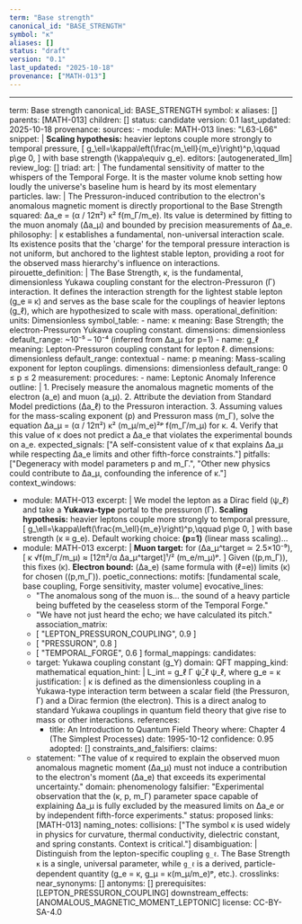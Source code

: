 ```yaml
---
term: "Base strength"
canonical_id: "BASE_STRENGTH"
symbol: "κ"
aliases: []
status: "draft"
version: "0.1"
last_updated: "2025-10-18"
provenance: ["MATH-013"]
---
```


---
term: Base strength
canonical_id: BASE_STRENGTH
symbol: κ
aliases: []
parents: [MATH-013]
children: []
status: candidate
version: 0.1
last_updated: 2025-10-18
provenance:
  sources:
    - module: MATH-013
      lines: "L63-L66"
      snippet: |
        **Scaling hypothesis:** heavier leptons couple more strongly to temporal pressure,
        [
        g_\ell=\kappa\left(\frac{m_\ell}{m_e}\right)^p,\qquad p\ge 0,
        ]
        with base strength (\kappa\equiv g_e).
  editors: [autogenerated_llm]
  review_log: []
triad:
  art: |
    The fundamental sensitivity of matter to the whispers of the Temporal Forge. It is the master volume knob setting how loudly the universe's baseline hum is heard by its most elementary particles.
  law: |
    The Pressuron-induced contribution to the electron's anomalous magnetic moment is directly proportional to the Base Strength squared: Δa_e = (α / 12π²) κ² f(m_Γ/m_e). Its value is determined by fitting to the muon anomaly (Δa_μ) and bounded by precision measurements of Δa_e.
  philosophy: |
    κ establishes a fundamental, non-universal interaction scale. Its existence posits that the 'charge' for the temporal pressure interaction is not uniform, but anchored to the lightest stable lepton, providing a root for the observed mass hierarchy's influence on interactions.
pirouette_definition: |
  The Base Strength, κ, is the fundamental, dimensionless Yukawa coupling constant for the electron-Pressuron (Γ) interaction. It defines the interaction strength for the lightest stable lepton (g_e ≡ κ) and serves as the base scale for the couplings of heavier leptons (g_ℓ), which are hypothesized to scale with mass.
operational_definition:
  units: Dimensionless
  symbol_table:
    - name: κ
      meaning: Base Strength; the electron-Pressuron Yukawa coupling constant.
      dimensions: dimensionless
      default_range: ~10⁻⁵ – 10⁻⁴ (inferred from Δa_μ for p=1)
    - name: g_ℓ
      meaning: Lepton-Pressuron coupling constant for lepton ℓ.
      dimensions: dimensionless
      default_range: contextual
    - name: p
      meaning: Mass-scaling exponent for lepton couplings.
      dimensions: dimensionless
      default_range: 0 ≤ p ≤ 2
  measurement:
    procedures:
      - name: Leptonic Anomaly Inference
        outline: |
          1. Precisely measure the anomalous magnetic moments of the electron (a_e) and muon (a_μ).
          2. Attribute the deviation from Standard Model predictions (Δa_ℓ) to the Pressuron interaction.
          3. Assuming values for the mass-scaling exponent (p) and Pressuron mass (m_Γ), solve the equation Δa_μ = (α / 12π²) κ² (m_μ/m_e)²ᵖ f(m_Γ/m_μ) for κ.
          4. Verify that this value of κ does not predict a Δa_e that violates the experimental bounds on a_e.
        expected_signals: ["A self-consistent value of κ that explains Δa_μ while respecting Δa_e limits and other fifth-force constraints."]
        pitfalls: ["Degeneracy with model parameters p and m_Γ.", "Other new physics could contribute to Δa_μ, confounding the inference of κ."]
context_windows:
  - module: MATH-013
    excerpt: |
      We model the lepton as a Dirac field (ψ_ℓ) and take a **Yukawa-type** portal to the pressuron (Γ).
      **Scaling hypothesis:** heavier leptons couple more strongly to temporal pressure,
      [ g_\ell=\kappa\left(\frac{m_\ell}{m_e}\right)^p,\qquad p\ge 0, ]
      with base strength (κ ≡ g_e). Default working choice: **(p=1)** (linear mass scaling)...
  - module: MATH-013
    excerpt: |
      **Muon target:** for (Δa_μ^target ≃ 2.5×10⁻⁹),
      [ κ √f(m_Γ/m_μ) ≈ [12π²/α Δa_μ^target]¹/² (m_e/m_μ)ᵖ. ]
      Given ((p,m_Γ)), this fixes (κ).
      **Electron bound:** (Δa_e) (same formula with (ℓ=e)) limits (κ) for chosen ((p,m_Γ)).
poetic_connections:
  motifs: [fundamental scale, base coupling, Forge sensitivity, master volume]
  evocative_lines:
    - "The anomalous song of the muon is... the sound of a heavy particle being buffeted by the ceaseless storm of the Temporal Forge."
    - "We have not just heard the echo; we have calculated its pitch."
  association_matrix:
    - [ "LEPTON_PRESSURON_COUPLING", 0.9 ]
    - [ "PRESSURON", 0.8 ]
    - [ "TEMPORAL_FORGE", 0.6 ]
formal_mappings:
  candidates:
    - target: Yukawa coupling constant (g_Y)
      domain: QFT
      mapping_kind: mathematical
      equation_hint: |
        L_int = g_ℓ Γ ψ̄_ℓ ψ_ℓ, where g_e = κ
      justification: |
        κ is defined as the dimensionless coupling in a Yukawa-type interaction term between a scalar field (the Pressuron, Γ) and a Dirac fermion (the electron). This is a direct analog to standard Yukawa couplings in quantum field theory that give rise to mass or other interactions.
      references:
        - title: An Introduction to Quantum Field Theory
          where: Chapter 4 (The Simplest Processes)
          date: 1995-10-12
      confidence: 0.95
  adopted: []
constraints_and_falsifiers:
  claims:
    - statement: "The value of κ required to explain the observed muon anomalous magnetic moment (Δa_μ) must not induce a contribution to the electron's moment (Δa_e) that exceeds its experimental uncertainty."
      domain: phenomenology
      falsifier: "Experimental observation that the (κ, p, m_Γ) parameter space capable of explaining Δa_μ is fully excluded by the measured limits on Δa_e or by independent fifth-force experiments."
      status: proposed
      links: [MATH-013]
naming_notes:
  collisions: ["The symbol κ is used widely in physics for curvature, thermal conductivity, dielectric constant, and spring constants. Context is critical."]
  disambiguation: |
    Distinguish from the lepton-specific coupling `g_ℓ`. The Base Strength `κ` is a single, universal parameter, while `g_ℓ` is a derived, particle-dependent quantity (g_e = κ, g_μ = κ(m_μ/m_e)ᵖ, etc.).
crosslinks:
  near_synonyms: []
  antonyms: []
  prerequisites: [LEPTON_PRESSURON_COUPLING]
  downstream_effects: [ANOMALOUS_MAGNETIC_MOMENT_LEPTONIC]
license: CC-BY-SA-4.0